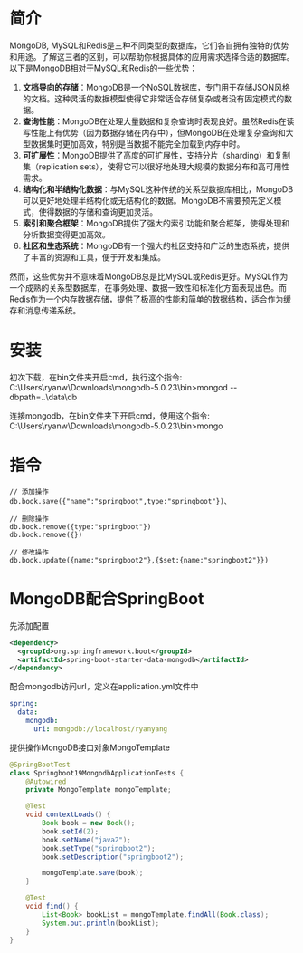 # 简介

MongoDB, MySQL和Redis是三种不同类型的数据库，它们各自拥有独特的优势和用途。了解这三者的区别，可以帮助你根据具体的应用需求选择合适的数据库。以下是MongoDB相对于MySQL和Redis的一些优势：

1. **文档导向的存储**：MongoDB是一个NoSQL数据库，专门用于存储JSON风格的文档。这种灵活的数据模型使得它非常适合存储复杂或者没有固定模式的数据。
2. **查询性能**：MongoDB在处理大量数据和复杂查询时表现良好。虽然Redis在读写性能上有优势（因为数据存储在内存中），但MongoDB在处理复杂查询和大型数据集时更加高效，特别是当数据不能完全加载到内存中时。
3. **可扩展性**：MongoDB提供了高度的可扩展性，支持分片（sharding）和复制集（replication sets），使得它可以很好地处理大规模的数据分布和高可用性需求。
4. **结构化和半结构化数据**：与MySQL这种传统的关系型数据库相比，MongoDB可以更好地处理半结构化或无结构化的数据。MongoDB不需要预先定义模式，使得数据的存储和查询更加灵活。
5. **索引和聚合框架**：MongoDB提供了强大的索引功能和聚合框架，使得处理和分析数据变得更加高效。
6. **社区和生态系统**：MongoDB有一个强大的社区支持和广泛的生态系统，提供了丰富的资源和工具，便于开发和集成。

然而，这些优势并不意味着MongoDB总是比MySQL或Redis更好。MySQL作为一个成熟的关系型数据库，在事务处理、数据一致性和标准化方面表现出色。而Redis作为一个内存数据存储，提供了极高的性能和简单的数据结构，适合作为缓存和消息传递系统。

# 安装

初次下载，在bin文件夹开启cmd，执行这个指令: C:\Users\ryanw\Downloads\mongodb-5.0.23\bin>mongod --dbpath=..\data\db

连接mongodb，在bin文件夹下开启cmd，使用这个指令: C:\Users\ryanw\Downloads\mongodb-5.0.23\bin>mongo

# 指令

```Plain
// 添加操作
db.book.save({"name":"springboot",type:"springboot"})、

// 删除操作
db.book.remove({type:"springboot"})
db.book.remove({})

// 修改操作
db.book.update({name:"springboot2"},{$set:{name:"springboot2"}})
```

# MongoDB配合SpringBoot

先添加配置

```XML
<dependency>
  <groupId>org.springframework.boot</groupId>
  <artifactId>spring-boot-starter-data-mongodb</artifactId>
</dependency>
```

配合mongodb访问url，定义在application.yml文件中

```YAML
spring:
  data:
    mongodb:
      uri: mongodb://localhost/ryanyang
```

提供操作MongoDB接口对象MongoTemplate

```Java
@SpringBootTest
class Springboot19MongodbApplicationTests {
    @Autowired
    private MongoTemplate mongoTemplate;

    @Test
    void contextLoads() {
        Book book = new Book();
        book.setId(2);
        book.setName("java2");
        book.setType("springboot2");
        book.setDescription("springboot2");

        mongoTemplate.save(book);
    }

    @Test
    void find() {
        List<Book> bookList = mongoTemplate.findAll(Book.class);
        System.out.println(bookList);
    }
}
```